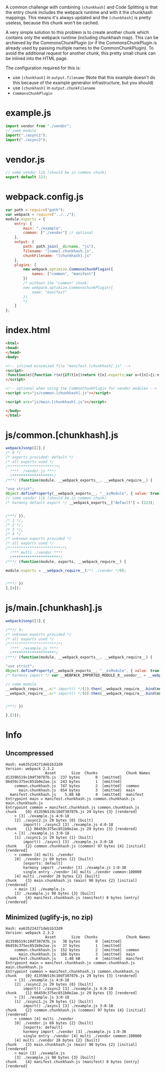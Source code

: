 A common challenge with combining `[chunkhash]` and Code Splitting is that the entry chunk includes the webpack runtime and with it the chunkhash mappings. This means it's always updated and the `[chunkhash]` is pretty useless, because this chunk won't be cached.

A very simple solution to this problem is to create another chunk which contains only the webpack runtime (including chunkhash map). This can be archieved by the CommonsChunkPlugin (or if the CommonsChunkPlugin is already used by passing multiple names to the CommonChunkPlugin). To avoid the additional request for another chunk, this pretty small chunk can be inlined into the HTML page.

The configuration required for this is:

* use `[chunkhash]` in `output.filename` (Note that this example doesn't do this because of the example generator infrastructure, but you should)
* use `[chunkhash]` in `output.chunkFilename`
* `CommonsChunkPlugin`

# example.js

``` javascript
import vendor from "./vendor";
// some module
import("./async1");
import("./async2");
```

# vendor.js

``` javascript
// some vendor lib (should be in common chunk)
export default 123;
```

# webpack.config.js

``` javascript
var path = require("path");
var webpack = require("../../");
module.exports = {
	entry: {
		main: "./example",
		common: ["./vendor"] // optional
	},
	output: {
		path: path.join(__dirname, "js"),
		filename: "[name].chunkhash.js",
		chunkFilename: "[chunkhash].js"
	},
	plugins: [
		new webpack.optimize.CommonsChunkPlugin({
			names: ["common", "manifest"]
		})
		/* without the "common" chunk:
		new webpack.optimize.CommonsChunkPlugin({
			name: "manifest"
		})
		*/
	]
};
```

# index.html

``` html
<html>
<head>
</head>
<body>

<!-- inlined minimized file "manifest.[chunkhash].js" -->
<script>
!function(e){function r(n){if(t[n])return t[n].exports;var o=t[n]={i:n,l:!1,exports:{}};return e[n].call(o.exports,o,o.exports,r),o.l=!0,o.exports}var n=window.webpackJsonp;window.webpackJsonp=function(t,c,u){for(var a,i,f,s=0,l=[];s<t.length;s++)i=t[s],o[i]&&l.push(o[i][0]),o[i]=0;for(a in c)Object.prototype.hasOwnProperty.call(c,a)&&(e[a]=c[a]);for(n&&n(t,c,u);l.length;)l.shift()();if(u)for(s=0;s<u.length;s++)f=r(r.s=u[s]);return f};var t={},o={4:0};r.e=function(e){function n(){u.onerror=u.onload=null,clearTimeout(a);var r=o[e];0!==r&&(r&&r[1](new Error("Loading chunk "+e+" failed.")),o[e]=void 0)}if(0===o[e])return Promise.resolve();if(o[e])return o[e][2];var t=new Promise(function(r,n){o[e]=[r,n]});o[e][2]=t;var c=document.getElementsByTagName("head")[0],u=document.createElement("script");u.type="text/javascript",u.charset="utf-8",u.async=!0,u.timeout=12e4,r.nc&&u.setAttribute("nonce",r.nc),u.src=r.p+""+{0:"d1359b519c10df30787b",1:"06459c375ec851b0e2ae",2:"4d752abc2fcf569f13fc",3:"8d8564a703e7631bff4b"}[e]+".js";var a=setTimeout(n,12e4);return u.onerror=u.onload=n,c.appendChild(u),t},r.m=e,r.c=t,r.i=function(e){return e},r.d=function(e,n,t){r.o(e,n)||Object.defineProperty(e,n,{configurable:!1,enumerable:!0,get:t})},r.n=function(e){var n=e&&e.__esModule?function(){return e.default}:function(){return e};return r.d(n,"a",n),n},r.o=function(e,r){return Object.prototype.hasOwnProperty.call(e,r)},r.p="js/",r.oe=function(e){throw console.error(e),e}}([]);
</script>

<!-- optional when using the CommonChunkPlugin for vendor modules -->
<script src="js/common.[chunkhash].js"></script>

<script src="js/main.[chunkhash].js"></script>

</body>
</html>
```

# js/common.[chunkhash].js

``` javascript
webpackJsonp([2],[
/* 0 */
/* exports provided: default */
/* all exports used */
/*!*******************!*\
  !*** ./vendor.js ***!
  \*******************/
/***/ (function(module, __webpack_exports__, __webpack_require__) {

"use strict";
Object.defineProperty(__webpack_exports__, "__esModule", { value: true });
// some vendor lib (should be in common chunk)
/* harmony default export */ __webpack_exports__["default"] = (123);


/***/ }),
/* 1 */,
/* 2 */,
/* 3 */,
/* 4 */
/* unknown exports provided */
/* all exports used */
/*!**********************!*\
  !*** multi ./vendor ***!
  \**********************/
/***/ (function(module, exports, __webpack_require__) {

module.exports = __webpack_require__(/*! ./vendor */0);


/***/ })
],[4]);
```

# js/main.[chunkhash].js

``` javascript
webpackJsonp([3],{

/***/ 3:
/* unknown exports provided */
/* all exports used */
/*!********************!*\
  !*** ./example.js ***!
  \********************/
/***/ (function(module, __webpack_exports__, __webpack_require__) {

"use strict";
Object.defineProperty(__webpack_exports__, "__esModule", { value: true });
/* harmony import */ var __WEBPACK_IMPORTED_MODULE_0__vendor__ = __webpack_require__(/*! ./vendor */ 0);

// some module
__webpack_require__.e/* import() */(1).then(__webpack_require__.bind(null, /*! ./async1 */ 1));
__webpack_require__.e/* import() */(0).then(__webpack_require__.bind(null, /*! ./async2 */ 2));


/***/ })

},[3]);
```

# Info

## Uncompressed

```
Hash: ea635224271deb1b32d9
Version: webpack 2.3.2
                  Asset       Size  Chunks             Chunk Names
d1359b519c10df30787b.js  237 bytes       0  [emitted]  
06459c375ec851b0e2ae.js  243 bytes       1  [emitted]  
    common.chunkhash.js  747 bytes       2  [emitted]  common
      main.chunkhash.js  654 bytes       3  [emitted]  main
  manifest.chunkhash.js    5.88 kB       4  [emitted]  manifest
Entrypoint main = manifest.chunkhash.js common.chunkhash.js main.chunkhash.js
Entrypoint common = manifest.chunkhash.js common.chunkhash.js
chunk    {0} d1359b519c10df30787b.js 29 bytes {3} [rendered]
    > [3] ./example.js 4:0-18
    [2] ./async2.js 29 bytes {0} [built]
        import() ./async2 [3] ./example.js 4:0-18
chunk    {1} 06459c375ec851b0e2ae.js 29 bytes {3} [rendered]
    > [3] ./example.js 3:0-18
    [1] ./async1.js 29 bytes {1} [built]
        import() ./async1 [3] ./example.js 3:0-18
chunk    {2} common.chunkhash.js (common) 97 bytes {4} [initial] [rendered]
    > common [4] multi ./vendor 
    [0] ./vendor.js 69 bytes {2} [built]
        [exports: default]
        harmony import ./vendor [3] ./example.js 1:0-30
        single entry ./vendor [4] multi ./vendor common:100000
    [4] multi ./vendor 28 bytes {2} [built]
chunk    {3} main.chunkhash.js (main) 90 bytes {2} [initial] [rendered]
    > main [3] ./example.js 
    [3] ./example.js 90 bytes {3} [built]
chunk    {4} manifest.chunkhash.js (manifest) 0 bytes [entry] [rendered]
```

## Minimized (uglify-js, no zip)

```
Hash: ea635224271deb1b32d9
Version: webpack 2.3.2
                  Asset       Size  Chunks             Chunk Names
d1359b519c10df30787b.js   38 bytes       0  [emitted]  
06459c375ec851b0e2ae.js   37 bytes       1  [emitted]  
    common.chunkhash.js  152 bytes       2  [emitted]  common
      main.chunkhash.js  166 bytes       3  [emitted]  main
  manifest.chunkhash.js    1.48 kB       4  [emitted]  manifest
Entrypoint main = manifest.chunkhash.js common.chunkhash.js main.chunkhash.js
Entrypoint common = manifest.chunkhash.js common.chunkhash.js
chunk    {0} d1359b519c10df30787b.js 29 bytes {3} [rendered]
    > [3] ./example.js 4:0-18
    [2] ./async2.js 29 bytes {0} [built]
        import() ./async2 [3] ./example.js 4:0-18
chunk    {1} 06459c375ec851b0e2ae.js 29 bytes {3} [rendered]
    > [3] ./example.js 3:0-18
    [1] ./async1.js 29 bytes {1} [built]
        import() ./async1 [3] ./example.js 3:0-18
chunk    {2} common.chunkhash.js (common) 97 bytes {4} [initial] [rendered]
    > common [4] multi ./vendor 
    [0] ./vendor.js 69 bytes {2} [built]
        [exports: default]
        harmony import ./vendor [3] ./example.js 1:0-30
        single entry ./vendor [4] multi ./vendor common:100000
    [4] multi ./vendor 28 bytes {2} [built]
chunk    {3} main.chunkhash.js (main) 90 bytes {2} [initial] [rendered]
    > main [3] ./example.js 
    [3] ./example.js 90 bytes {3} [built]
chunk    {4} manifest.chunkhash.js (manifest) 0 bytes [entry] [rendered]
```